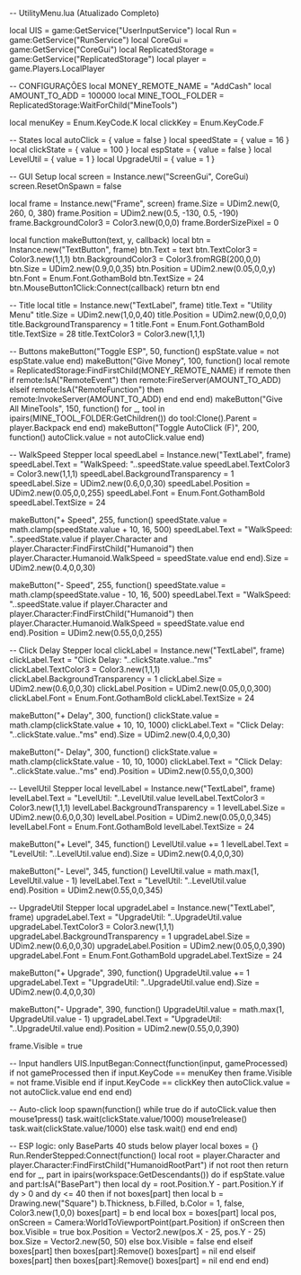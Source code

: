 -- UtilityMenu.lua (Atualizado Completo)

local UIS = game:GetService("UserInputService")
local Run = game:GetService("RunService")
local CoreGui = game:GetService("CoreGui")
local ReplicatedStorage = game:GetService("ReplicatedStorage")
local player = game.Players.LocalPlayer

-- CONFIGURAÇÕES
local MONEY_REMOTE_NAME = "AddCash"
local AMOUNT_TO_ADD     = 100000
local MINE_TOOL_FOLDER  = ReplicatedStorage:WaitForChild("MineTools")

local menuKey = Enum.KeyCode.K
local clickKey = Enum.KeyCode.F

-- States
local autoClick     = { value = false }
local speedState    = { value = 16 }
local clickState    = { value = 100 }
local espState      = { value = false }
local LevelUtil     = { value = 1 }
local UpgradeUtil   = { value = 1 }

-- GUI Setup
local screen = Instance.new("ScreenGui", CoreGui)
screen.ResetOnSpawn = false

local frame = Instance.new("Frame", screen)
frame.Size = UDim2.new(0, 260, 0, 380)
frame.Position = UDim2.new(0.5, -130, 0.5, -190)
frame.BackgroundColor3 = Color3.new(0,0,0)
frame.BorderSizePixel = 0

local function makeButton(text, y, callback)
    local btn = Instance.new("TextButton", frame)
    btn.Text = text
    btn.TextColor3 = Color3.new(1,1,1)
    btn.BackgroundColor3 = Color3.fromRGB(200,0,0)
    btn.Size = UDim2.new(0.9,0,0,35)
    btn.Position = UDim2.new(0.05,0,0,y)
    btn.Font = Enum.Font.GothamBold
    btn.TextSize = 24
    btn.MouseButton1Click:Connect(callback)
    return btn
end

-- Title
local title = Instance.new("TextLabel", frame)
title.Text = "Utility Menu"
title.Size = UDim2.new(1,0,0,40)
title.Position = UDim2.new(0,0,0,0)
title.BackgroundTransparency = 1
title.Font = Enum.Font.GothamBold
title.TextSize = 28
title.TextColor3 = Color3.new(1,1,1)

-- Buttons
makeButton("Toggle ESP", 50, function() espState.value = not espState.value end)
makeButton("Give Money", 100, function()
    local remote = ReplicatedStorage:FindFirstChild(MONEY_REMOTE_NAME)
    if remote then
        if remote:IsA("RemoteEvent") then remote:FireServer(AMOUNT_TO_ADD)
        elseif remote:IsA("RemoteFunction") then remote:InvokeServer(AMOUNT_TO_ADD) end
    end
end)
makeButton("Give All MineTools", 150, function()
    for _, tool in ipairs(MINE_TOOL_FOLDER:GetChildren()) do
        tool:Clone().Parent = player.Backpack
    end
end)
makeButton("Toggle AutoClick (F)", 200, function() autoClick.value = not autoClick.value end)

-- WalkSpeed Stepper
local speedLabel = Instance.new("TextLabel", frame)
speedLabel.Text = "WalkSpeed: "..speedState.value
speedLabel.TextColor3 = Color3.new(1,1,1)
speedLabel.BackgroundTransparency = 1
speedLabel.Size = UDim2.new(0.6,0,0,30)
speedLabel.Position = UDim2.new(0.05,0,0,255)
speedLabel.Font = Enum.Font.GothamBold
speedLabel.TextSize = 24

makeButton("+ Speed", 255, function()
    speedState.value = math.clamp(speedState.value + 10, 16, 500)
    speedLabel.Text = "WalkSpeed: "..speedState.value
    if player.Character and player.Character:FindFirstChild("Humanoid") then
        player.Character.Humanoid.WalkSpeed = speedState.value
    end
end).Size = UDim2.new(0.4,0,0,30)

makeButton("- Speed", 255, function()
    speedState.value = math.clamp(speedState.value - 10, 16, 500)
    speedLabel.Text = "WalkSpeed: "..speedState.value
    if player.Character and player.Character:FindFirstChild("Humanoid") then
        player.Character.Humanoid.WalkSpeed = speedState.value
    end
end).Position = UDim2.new(0.55,0,0,255)

-- Click Delay Stepper
local clickLabel = Instance.new("TextLabel", frame)
clickLabel.Text = "Click Delay: "..clickState.value.."ms"
clickLabel.TextColor3 = Color3.new(1,1,1)
clickLabel.BackgroundTransparency = 1
clickLabel.Size = UDim2.new(0.6,0,0,30)
clickLabel.Position = UDim2.new(0.05,0,0,300)
clickLabel.Font = Enum.Font.GothamBold
clickLabel.TextSize = 24

makeButton("+ Delay", 300, function()
    clickState.value = math.clamp(clickState.value + 10, 10, 1000)
    clickLabel.Text = "Click Delay: "..clickState.value.."ms"
end).Size = UDim2.new(0.4,0,0,30)

makeButton("- Delay", 300, function()
    clickState.value = math.clamp(clickState.value - 10, 10, 1000)
    clickLabel.Text = "Click Delay: "..clickState.value.."ms"
end).Position = UDim2.new(0.55,0,0,300)

-- LevelUtil Stepper
local levelLabel = Instance.new("TextLabel", frame)
levelLabel.Text = "LevelUtil: "..LevelUtil.value
levelLabel.TextColor3 = Color3.new(1,1,1)
levelLabel.BackgroundTransparency = 1
levelLabel.Size = UDim2.new(0.6,0,0,30)
levelLabel.Position = UDim2.new(0.05,0,0,345)
levelLabel.Font = Enum.Font.GothamBold
levelLabel.TextSize = 24

makeButton("+ Level", 345, function()
    LevelUtil.value += 1
    levelLabel.Text = "LevelUtil: "..LevelUtil.value
end).Size = UDim2.new(0.4,0,0,30)

makeButton("- Level", 345, function()
    LevelUtil.value = math.max(1, LevelUtil.value - 1)
    levelLabel.Text = "LevelUtil: "..LevelUtil.value
end).Position = UDim2.new(0.55,0,0,345)

-- UpgradeUtil Stepper
local upgradeLabel = Instance.new("TextLabel", frame)
upgradeLabel.Text = "UpgradeUtil: "..UpgradeUtil.value
upgradeLabel.TextColor3 = Color3.new(1,1,1)
upgradeLabel.BackgroundTransparency = 1
upgradeLabel.Size = UDim2.new(0.6,0,0,30)
upgradeLabel.Position = UDim2.new(0.05,0,0,390)
upgradeLabel.Font = Enum.Font.GothamBold
upgradeLabel.TextSize = 24

makeButton("+ Upgrade", 390, function()
    UpgradeUtil.value += 1
    upgradeLabel.Text = "UpgradeUtil: "..UpgradeUtil.value
end).Size = UDim2.new(0.4,0,0,30)

makeButton("- Upgrade", 390, function()
    UpgradeUtil.value = math.max(1, UpgradeUtil.value - 1)
    upgradeLabel.Text = "UpgradeUtil: "..UpgradeUtil.value
end).Position = UDim2.new(0.55,0,0,390)

frame.Visible = true

-- Input handlers
UIS.InputBegan:Connect(function(input, gameProcessed)
    if not gameProcessed then
        if input.KeyCode == menuKey then frame.Visible = not frame.Visible end
        if input.KeyCode == clickKey then autoClick.value = not autoClick.value end
    end
end)

-- Auto-click loop
spawn(function()
    while true do
        if autoClick.value then
            mouse1press()
            task.wait(clickState.value/1000)
            mouse1release()
            task.wait(clickState.value/1000)
        else
            task.wait()
        end
    end
end)

-- ESP logic: only BaseParts 40 studs below player
local boxes = {}
Run.RenderStepped:Connect(function()
    local root = player.Character and player.Character:FindFirstChild("HumanoidRootPart")
    if not root then return end
    for _, part in ipairs(workspace:GetDescendants()) do
        if espState.value and part:IsA("BasePart") then
            local dy = root.Position.Y - part.Position.Y
            if dy > 0 and dy <= 40 then
                if not boxes[part] then
                    local b = Drawing.new("Square")
                    b.Thickness, b.Filled, b.Color = 1, false, Color3.new(1,0,0)
                    boxes[part] = b
                end
                local box = boxes[part]
                local pos, onScreen = Camera:WorldToViewportPoint(part.Position)
                if onScreen then
                    box.Visible = true
                    box.Position = Vector2.new(pos.X - 25, pos.Y - 25)
                    box.Size = Vector2.new(50, 50)
                else
                    box.Visible = false
                end
            elseif boxes[part] then
                boxes[part]:Remove()
                boxes[part] = nil
            end
        elseif boxes[part] then
            boxes[part]:Remove()
            boxes[part] = nil
        end
    end
end)
